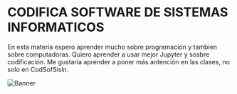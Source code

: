 # CODIFICA SOFTWARE DE SISTEMAS INFORMATICOS
En esta materia espero aprender mucho sobre programación y tambien sobre computadoras.
Quiero aprender a usar mejor Jupyter y sosbre codificación.
Me gustaría aprender a poner más antención en las clases, no solo en CodSofSisln.

![Banner](https://github.com/user-attachments/assets/b28bd7db-9a20-47c0-8fa8-c956b025dfb7)



